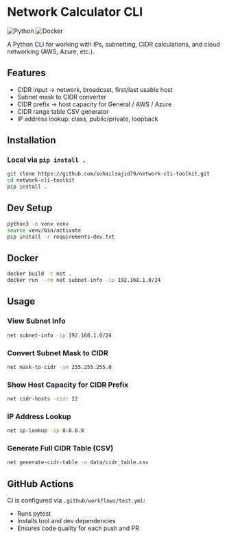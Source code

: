 # Network Calculator CLI

![Python](https://img.shields.io/badge/python-3.11%2B-blue?logo=python)
![Docker](https://img.shields.io/badge/docker-ready-blue?logo=docker)

A Python CLI for working with IPs, subnetting, CIDR calculations, and cloud networking (AWS, Azure, etc.).

## Features
- CIDR input → network, broadcast, first/last usable host
- Subnet mask to CIDR converter
- CIDR prefix → host capacity for General / AWS / Azure
- CIDR range table CSV generator
- IP address lookup: class, public/private, loopback

## Installation
### Local via `pip install .`
```bash
git clone https://github.com/sohailsajid79/network-cli-toolkit.git
cd network-cli-toolkit
pip install .
```

## Dev Setup
```bash
python3 -m venv venv
source venv/bin/activate
pip install -r requirements-dev.txt
```

## Docker
```bash
docker build -t net .
docker run --rm net subnet-info -ip 192.168.1.0/24
```

## Usage
### View Subnet Info
```bash
net subnet-info -ip 192.168.1.0/24
```

### Convert Subnet Mask to CIDR
```bash
net mask-to-cidr -sm 255.255.255.0
```

### Show Host Capacity for CIDR Prefix
```bash
net cidr-hosts -cidr 22
```

### IP Address Lookup
```bash
net ip-lookup -ip 8.8.8.8
```

### Generate Full CIDR Table (CSV)
```bash
net generate-cidr-table -o data/cidr_table.csv
```

## GitHub Actions
CI is configured via `.github/workflows/test.yml`:
- Runs pytest
- Installs tool and dev dependencies
- Ensures code quality for each push and PR